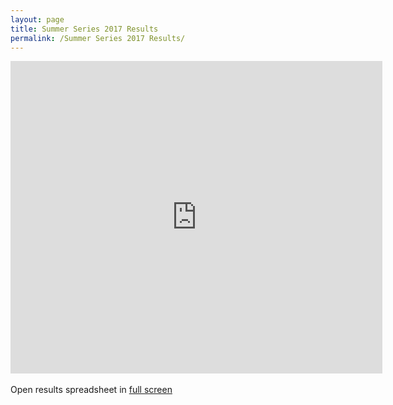 ```yaml
---
layout: page
title: Summer Series 2017 Results
permalink: /Summer Series 2017 Results/
---
```

<iframe width='595' height='500' frameborder='0' 
      src='https://docs.google.com/spreadsheets/d/1O7Siqa0SaBYDl0q17BP4ckspZr0PFGsbsgahFc3FDfo/pubhtml?widget=true&amp;headers=false'></iframe>
<br /> <br />
            Open results spreadsheet in <a href="https://docs.google.com/spreadsheets/d/1O7Siqa0SaBYDl0q17BP4ckspZr0PFGsbsgahFc3FDfo/pubhtml?gid=0&single=true" target="_blank">full screen</a>
            <br /> <br />
